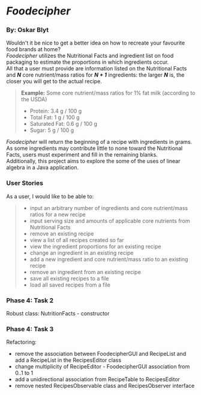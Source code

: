 #  *Foodecipher*
### By: Oskar Blyt

Wouldn't it be nice to get a better idea on how to recreate your favourite food brands at home?<br>
*Foodecipher* utilizes the Nutritional Facts and ingredient list on food packaging to estimate the
proportions in which ingredients occur. <br>
All that a user must provide are information listed on the Nutritional Facts and ***N*** core nutrient/mass ratios for ***N + 1*** ingredients: the larger ***N*** is, the closer you will get to the actual recipe.
>**Example:** Some core nutrient/mass ratios for 1% fat milk (according to the USDA)
> - Protein: 3.4 g / 100 g 
> - Total Fat:     1 g / 100 g
> - Saturated Fat: 0.6 g / 100 g
> - Sugar:   5 g / 100 g

 *Foodecipher* will return the beginning of a recipe with ingredients in grams. As some ingredients may contribute little to none toward the Nutritional Facts,  users must experiment and fill in the remaining blanks.
 <br> Additionally, this project aims to explore the some of the uses of linear algebra in a Java application.

### User Stories
As a user, I would like to be able to:

> - input an arbitrary number of ingredients and  core nutrient/mass ratios for a new recipe
> - input serving size and amounts of applicable core nutrients from Nutritional Facts
> - remove an existing recipe
> - view a list of all recipes created so far
> - view the ingredient proportions for an existing recipe
> - change an ingredient in an existing recipe
> - add a new ingredient and core nutrient/mass ratio to an existing recipe
> - remove an ingredient from an existing recipe
> - save all existing recipes to a file
> - load all saved recipes from a file

### Phase 4: Task 2
Robust class: NutritionFacts - constructor

### Phase 4: Task 3
Refactoring:
- remove the association between FoodecipherGUI and RecipeList and add a RecipeList in the RecipesEditor class
- change multiplicity of RecipeEditor - FoodecipherGUI association
from 0..1 to 1
- add a unidirectional association from  RecipeTable to RecipesEditor
- remove nested RecipesObservable class and RecipesObserver interface

